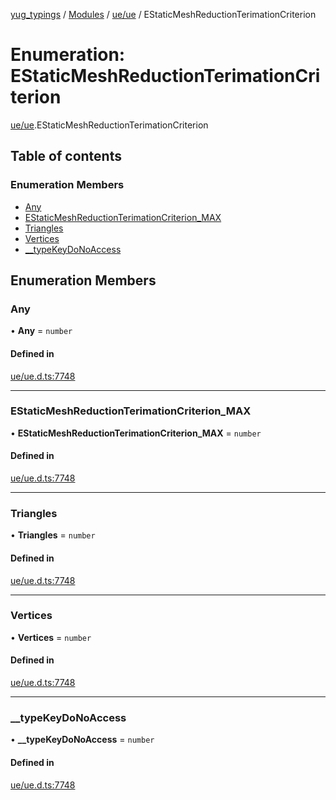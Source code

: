 [yug_typings](../README.md) / [Modules](../modules.md) / [ue/ue](../modules/ue_ue.md) / EStaticMeshReductionTerimationCriterion

# Enumeration: EStaticMeshReductionTerimationCriterion

[ue/ue](../modules/ue_ue.md).EStaticMeshReductionTerimationCriterion

## Table of contents

### Enumeration Members

- [Any](ue_ue.EStaticMeshReductionTerimationCriterion.md#any)
- [EStaticMeshReductionTerimationCriterion\_MAX](ue_ue.EStaticMeshReductionTerimationCriterion.md#estaticmeshreductionterimationcriterion_max)
- [Triangles](ue_ue.EStaticMeshReductionTerimationCriterion.md#triangles)
- [Vertices](ue_ue.EStaticMeshReductionTerimationCriterion.md#vertices)
- [\_\_typeKeyDoNoAccess](ue_ue.EStaticMeshReductionTerimationCriterion.md#__typekeydonoaccess)

## Enumeration Members

### Any

• **Any** = `number`

#### Defined in

[ue/ue.d.ts:7748](https://github.com/YugMetaverse/yug_typings/blob/b7d9b19/ue/ue.d.ts#L7748)

___

### EStaticMeshReductionTerimationCriterion\_MAX

• **EStaticMeshReductionTerimationCriterion\_MAX** = `number`

#### Defined in

[ue/ue.d.ts:7748](https://github.com/YugMetaverse/yug_typings/blob/b7d9b19/ue/ue.d.ts#L7748)

___

### Triangles

• **Triangles** = `number`

#### Defined in

[ue/ue.d.ts:7748](https://github.com/YugMetaverse/yug_typings/blob/b7d9b19/ue/ue.d.ts#L7748)

___

### Vertices

• **Vertices** = `number`

#### Defined in

[ue/ue.d.ts:7748](https://github.com/YugMetaverse/yug_typings/blob/b7d9b19/ue/ue.d.ts#L7748)

___

### \_\_typeKeyDoNoAccess

• **\_\_typeKeyDoNoAccess** = `number`

#### Defined in

[ue/ue.d.ts:7748](https://github.com/YugMetaverse/yug_typings/blob/b7d9b19/ue/ue.d.ts#L7748)
